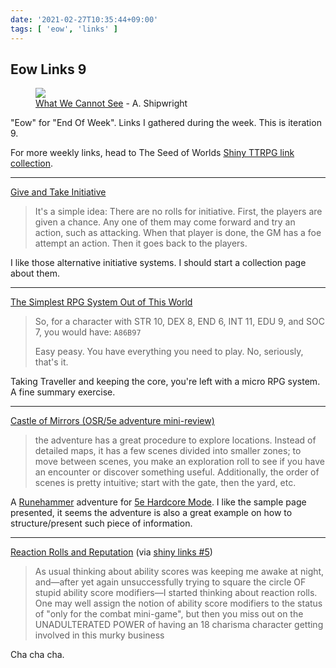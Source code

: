 ```yaml
---
date: '2021-02-27T10:35:44+09:00'
tags: [ 'eow', 'links' ]
---
```


## Eow Links 9

<figure class="right">
<a href="https://www.artstation.com/artwork/Vg9GNg"><img src="images/20210227_trees.jpg" loading="lazy" /></a>
<figcaption>
<a href="https://www.artstation.com/artwork/Vg9GNg">What We Cannot See</a> - A. Shipwright
</figcaption>
</figure>

"Eow" for "End Of Week". Links I gathered during the week. This is iteration 9.

For more weekly links, head to The Seed of Worlds [Shiny TTRPG link collection](https://seedofworlds.blogspot.com/search/label/weekly%20links).

<hr/>

[Give and Take Initiative](http://killitwithfirerpg.blogspot.com/2021/02/give-and-take-initiative.html)

> It's a simple idea: There are no rolls for initiative. First, the players are given a chance. Any one of them may come forward and try an action, such as attacking. When that player is done, the GM has a foe attempt an action. Then it goes back to the players.

I like those alternative initiative systems. I should start a collection page about them.

<hr/>

[The Simplest RPG System Out of This World](https://forrestaguirre.blogspot.com/2021/02/the-simplest-rpg-system-out-of-this.html)

> So, for a character with STR 10, DEX 8, END 6, INT 11, EDU 9, and SOC 7, you would have: `A86B97`
>
> Easy peasy. You have everything you need to play. No, seriously, that's it.

Taking Traveller and keeping the core, you're left with a micro RPG system. A fine summary exercise.

<hr/>

[Castle of Mirrors (OSR/5e adventure mini-review)](https://methodsetmadness.blogspot.com/2021/02/castle-of-mirrors-osr5e-adventure-mini.html)

> the adventure has a great procedure to explore locations. Instead of detailed maps, it has a few scenes divided into smaller zones; to move between scenes, you make an exploration roll to see if you have an encounter or discover something useful. Additionally, the order of scenes is pretty intuitive; start with the gate, then the yard, etc.

A [Runehammer](https://www.runehammer.online/) adventure for [5e Hardcore Mode](https://www.drivethrurpg.com/product/303156/5e-HARDCORE-MODE?affiliate_id=2746229). I like the sample page presented, it seems the adventure is also a great example on how to structure/present such piece of information.

<hr/>

[Reaction Rolls and Reputation](https://aloneinthelabyrinth.blogspot.com/2021/01/reaction-rolls-and-reputation.html) (via [shiny links #5](https://seedofworlds.blogspot.com/2021/02/shiny-ttrpg-links-collection-5.html))

> As usual thinking about ability scores was keeping me awake at night, and—after yet again unsuccessfully trying to square the circle OF stupid ability score modifiers—I started thinking about reaction rolls. One may well assign the notion of ability score modifiers to the status of "only for the combat mini-game", but then you miss out on the UNADULTERATED POWER of having an 18 charisma character getting involved in this murky business

Cha cha cha.

